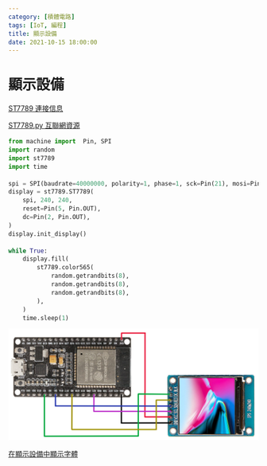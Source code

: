 ```yaml
---
category: [積體電路]
tags: [IoT, 編程]
title: 顯示設備
date: 2021-10-15 18:00:00
---
```


# 顯示設備


[ST7789 連接信息](https://www.instructables.com/Adding-CS-Pin-to-13-LCD/)

[ST7789.py 互聯網資源](https://github.com/Naohiro2g/st7789mpy)

```python
from machine import  Pin, SPI
import random
import st7789
import time

spi = SPI(baudrate=40000000, polarity=1, phase=1, sck=Pin(21), mosi=Pin(4), miso=Pin(22)) # MOSI=SDA, SCL=SCK
display = st7789.ST7789(
    spi, 240, 240,
    reset=Pin(5, Pin.OUT),
    dc=Pin(2, Pin.OUT),
)
display.init_display()

while True:
    display.fill(
        st7789.color565(
            random.getrandbits(8),
            random.getrandbits(8),
            random.getrandbits(8),
        ),
    )
    time.sleep(1)

```


![Alt flash](../assets/img/iot/st7789.png)

[在顯示設備中顯示字體](https://github.com/peterhinch/micropython-font-to-py)